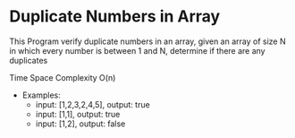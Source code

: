 # Duplicate Numbers in Array

This Program verify duplicate numbers in an array, given an array of size N in which every number is between 1 and N, determine if there are any duplicates

Time Space Complexity O(n)

- Examples:
  - input: [1,2,3,2,4,5], output: true
  - input: [1,1], output: true
  - input: [1,2], output: false
